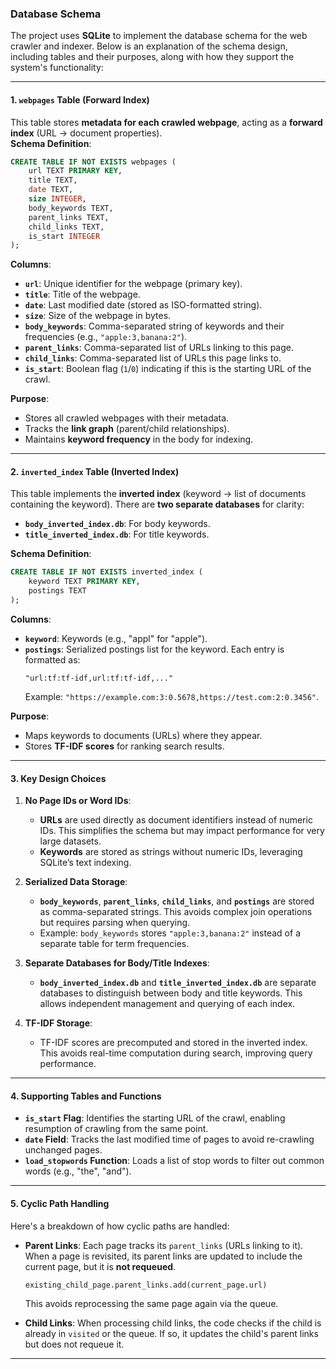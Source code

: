 ### Database Schema

The project uses **SQLite** to implement the database schema for the web crawler and indexer. Below is an explanation of the schema design, including tables and their purposes, along with how they support the system's functionality:

---

#### **1. `webpages` Table (Forward Index)**
This table stores **metadata for each crawled webpage**, acting as a **forward index** (URL → document properties).  
**Schema Definition**:
```sql
CREATE TABLE IF NOT EXISTS webpages (
    url TEXT PRIMARY KEY,
    title TEXT,
    date TEXT,
    size INTEGER,
    body_keywords TEXT,
    parent_links TEXT,
    child_links TEXT,
    is_start INTEGER
);
```

**Columns**:
- **`url`**: Unique identifier for the webpage (primary key).
- **`title`**: Title of the webpage.
- **`date`**: Last modified date (stored as ISO-formatted string).
- **`size`**: Size of the webpage in bytes.
- **`body_keywords`**: Comma-separated string of keywords and their frequencies (e.g., `"apple:3,banana:2"`).
- **`parent_links`**: Comma-separated list of URLs linking to this page.
- **`child_links`**: Comma-separated list of URLs this page links to.
- **`is_start`**: Boolean flag (`1`/`0`) indicating if this is the starting URL of the crawl.

**Purpose**:
- Stores all crawled webpages with their metadata.
- Tracks the **link graph** (parent/child relationships).
- Maintains **keyword frequency** in the body for indexing.

---

#### **2. `inverted_index` Table (Inverted Index)**
This table implements the **inverted index** (keyword → list of documents containing the keyword). There are **two separate databases** for clarity:
- **`body_inverted_index.db`**: For body keywords.
- **`title_inverted_index.db`**: For title keywords.

**Schema Definition**:
```sql
CREATE TABLE IF NOT EXISTS inverted_index (
    keyword TEXT PRIMARY KEY,
    postings TEXT
);
```

**Columns**:
- **`keyword`**: Keywords (e.g., "appl" for "apple").
- **`postings`**: Serialized postings list for the keyword. Each entry is formatted as:
  ```
  "url:tf:tf-idf,url:tf:tf-idf,..."
  ```
  Example: `"https://example.com:3:0.5678,https://test.com:2:0.3456"`.

**Purpose**:
- Maps keywords to documents (URLs) where they appear.
- Stores **TF-IDF scores** for ranking search results.

---

#### **3. Key Design Choices**
1. **No Page IDs or Word IDs**:
   - **URLs** are used directly as document identifiers instead of numeric IDs. This simplifies the schema but may impact performance for very large datasets.
   - **Keywords** are stored as strings without numeric IDs, leveraging SQLite’s text indexing.

2. **Serialized Data Storage**:
   - **`body_keywords`**, **`parent_links`**, **`child_links`**, and **`postings`** are stored as comma-separated strings. This avoids complex join operations but requires parsing when querying.
   - Example: `body_keywords` stores `"apple:3,banana:2"` instead of a separate table for term frequencies.

3. **Separate Databases for Body/Title Indexes**:
   - **`body_inverted_index.db`** and **`title_inverted_index.db`** are separate databases to distinguish between body and title keywords. This allows independent management and querying of each index.

4. **TF-IDF Storage**:
   - TF-IDF scores are precomputed and stored in the inverted index. This avoids real-time computation during search, improving query performance.

---

#### **4. Supporting Tables and Functions**
- **`is_start` Flag**: Identifies the starting URL of the crawl, enabling resumption of crawling from the same point.
- **`date` Field**: Tracks the last modified time of pages to avoid re-crawling unchanged pages.
- **`load_stopwords` Function**: Loads a list of stop words to filter out common words (e.g., "the", "and").

---

#### **5. Cyclic Path Handling**
Here's a breakdown of how cyclic paths are handled:

- **Parent Links**: Each page tracks its `parent_links` (URLs linking to it). When a page is revisited, its parent links are updated to include the current page, but it is **not requeued**.
  ```python
  existing_child_page.parent_links.add(current_page.url)
  ```
  This avoids reprocessing the same page again via the queue.

- **Child Links**: When processing child links, the code checks if the child is already in `visited` or the queue. If so, it updates the child's parent links but does not requeue it.

---